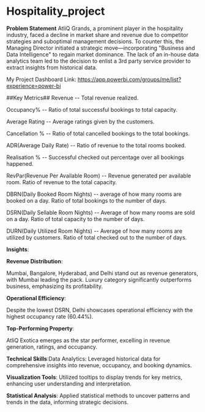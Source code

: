 # Hospitality_project
**Problem Statement**
AtliQ Grands, a prominent player in the hospitality industry, faced a decline in market share and revenue due to competitor strategies and suboptimal management decisions. To counter this, the Managing Director initiated a strategic move—incorporating "Business and Data Intelligence" to regain market dominance. The lack of an in-house data analytics team led to the decision to enlist a 3rd party service provider to extract insights from historical data.

My Project Dashboard Link: https://app.powerbi.com/groups/me/list?experience=power-bi

##Key Metrics##
Revenue -- Total revenue realized.

Occupancy% -- Ratio of total successful bookings to total capacity.

Average Rating -- Average ratings given by the customers.

Cancellation % -- Ratio of total cancelled bookings to the total bookings.

ADR(Average Daily Rate) -- Ratio of revenue to the total rooms booked.

Realisation % -- Successful checked out percentage over all bookings happened.

RevPar(Revenue Per Available Room) -- Revenue generated per available room. Ratio of revenue to the total capacity.

DBRN(Daily Booked Room Nights) -- average of how many rooms are booked on a day. Ratio of total bookings to the number of days.

DSRN(Daily Sellable Room Nights) -- Average of how many rooms are sold on a day. Ratio of total capacity to the number of days.

DURN(Daily Utilized Room Nights) -- Average of how many rooms are utilized by customers. Ratio of total checked out to the number of days.

**Insights**:

**Revenue Distribution**:


Mumbai, Bangalore, Hyderabad, and Delhi stand out as revenue generators, with Mumbai leading the pack. Luxury category significantly outperforms business, emphasizing its profitability.


**Operational Efficiency**:


Despite the lowest DSRN, Delhi showcases operational efficiency with the highest occupancy rate (60.44%).


**Top-Performing Property**:


AtliQ Exotica emerges as the star performer, excelling in revenue generation, ratings, and occupancy.


**Technical Skills**:Data Analytics: Leveraged historical data for comprehensive insights into revenue, occupancy, and booking dynamics.


**Visualization Tools**: Utilized tooltips to display trends for key metrics, enhancing user understanding and interpretation.


**Statistical Analysis**: Applied statistical methods to uncover patterns and trends in the data, informing strategic decisions.
